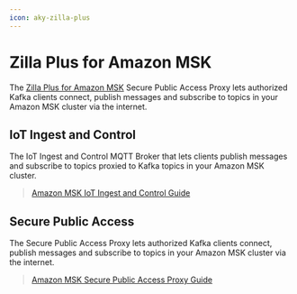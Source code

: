 ```yaml
---
icon: aky-zilla-plus
---
```


# Zilla Plus for Amazon MSK

The [Zilla Plus for Amazon MSK](https://aws.amazon.com/marketplace/pp/prodview-jshnzslazfm44) Secure Public Access Proxy lets authorized Kafka clients connect, publish messages and subscribe to topics in your Amazon MSK cluster via the internet.

## IoT Ingest and Control

The IoT Ingest and Control MQTT Broker that lets clients publish messages and subscribe to topics proxied to Kafka topics in your Amazon MSK cluster.

> [Amazon MSK IoT Ingest and Control Guide](./iot-ingest-control.md.md)

## Secure Public Access

The Secure Public Access Proxy lets authorized Kafka clients connect, publish messages and subscribe to topics in your Amazon MSK cluster via the internet.

> [Amazon MSK Secure Public Access Proxy Guide](./secure-public-access/overview.md)
